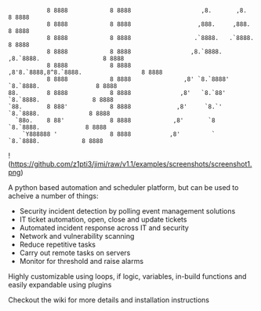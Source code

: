 

```
           8 8888            8 8888                    ,8.       ,8.                     8 8888
           8 8888            8 8888                   ,888.     ,888.                    8 8888
           8 8888            8 8888                  .`8888.   .`8888.                   8 8888
           8 8888            8 8888                 ,8.`8888. ,8.`8888.                  8 8888
           8 8888            8 8888                ,8'8.`8888,8^8.`8888.                 8 8888
           8 8888            8 8888               ,8' `8.`8888' `8.`8888.                8 8888
88.        8 8888            8 8888              ,8'   `8.`88'   `8.`8888.               8 8888
`88.       8 888'            8 8888             ,8'     `8.`'     `8.`8888.              8 8888
  `88o.    8 88'             8 8888            ,8'       `8        `8.`8888.             8 8888
    `Y888888 '               8 8888           ,8'         `         `8.`8888.            8 8888
```

!(https://github.com/z1pti3/jimi/raw/v1.1/examples/screenshots/screenshot1.png)

A python based automation and scheduler platform, but can be used to acheive a number of things:
* Security incident detection by polling event management solutions
* IT ticket automation, open, close and update tickets
* Automated incident response across IT and security
* Network and vulnerability scanning
* Reduce repetitive tasks
* Carry out remote tasks on servers
* Monitor for threshold and raise alarms

Highly customizable using loops, if logic, variables, in-build functions and easily expandable using plugins

Checkout the wiki for more details and installation instructions
